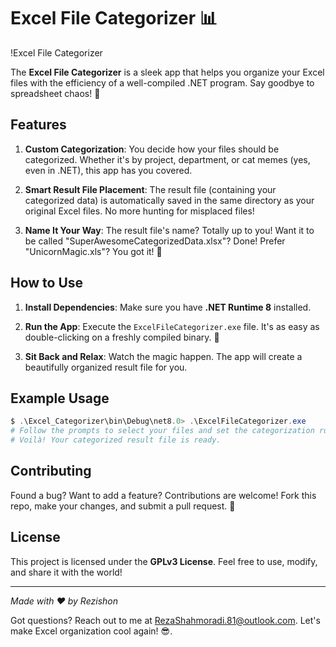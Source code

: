 # Excel File Categorizer 📊

!Excel File Categorizer

The **Excel File Categorizer** is a sleek app that helps you organize your Excel files with the efficiency of a well-compiled .NET program. Say goodbye to spreadsheet chaos! 🎉

## Features

1. **Custom Categorization**: You decide how your files should be categorized. Whether it's by project, department, or cat memes (yes, even in .NET), this app has you covered.

2. **Smart Result File Placement**: The result file (containing your categorized data) is automatically saved in the same directory as your original Excel files. No more hunting for misplaced files!

3. **Name It Your Way**: The result file's name? Totally up to you! Want it to be called "SuperAwesomeCategorizedData.xlsx"? Done! Prefer "UnicornMagic.xls"? You got it! 🌟

## How to Use

1. **Install Dependencies**: Make sure you have **.NET Runtime 8** installed.

2. **Run the App**: Execute the `ExcelFileCategorizer.exe` file. It's as easy as double-clicking on a freshly compiled binary. 🚀

3. **Sit Back and Relax**: Watch the magic happen. The app will create a beautifully organized result file for you.

## Example Usage

```powershell
$ .\Excel_Categorizer\bin\Debug\net8.0> .\ExcelFileCategorizer.exe
# Follow the prompts to select your files and set the categorization rules.
# Voilà! Your categorized result file is ready.
```
## Contributing

Found a bug? Want to add a feature? Contributions are welcome! Fork this repo, make your changes, and submit a pull request. 🚀

## License

This project is licensed under the **GPLv3 License**. Feel free to use, modify, and share it with the world!

---

*Made with ❤️ by Rezishon*

Got questions? Reach out to me at RezaShahmoradi.81@outlook.com. Let's make Excel organization cool again! 😎.
